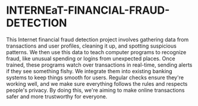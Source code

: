 # INTERNEaT-FINANCIAL-FRAUD-DETECTION
This Internet financial fraud detection project involves gathering data from transactions and user profiles, cleaning it up, and spotting suspicious patterns. We then use this data to teach computer programs to recognize fraud, like unusual spending or logins from unexpected places. Once trained, these programs watch over transactions in real-time, sending alerts if they see something fishy. We integrate them into existing banking systems to keep things smooth for users. Regular checks ensure they're working well, and we make sure everything follows the rules and respects people's privacy. By doing this, we're aiming to make online transactions safer and more trustworthy for everyone.
